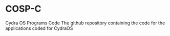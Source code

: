 # COSP-C
Cydra OS Programs Code 
The github repository containing the code for the applications coded for CydraOS
